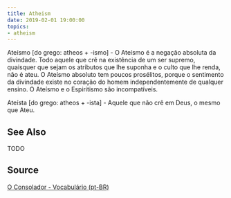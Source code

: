 ```yaml
---
title: Atheism
date: 2019-02-01 19:00:00
topics:
- atheism
---
```


Ateísmo [do grego: atheos + -ismo] - O Ateísmo é a negação absoluta da
divindade. Todo aquele que crê na existência de um ser supremo, quaisquer que
sejam os atributos que lhe suponha e o culto que lhe renda, não é ateu. O
Ateísmo absoluto tem poucos prosélitos, porque o sentimento da divindade existe
no coração do homem independentemente de qualquer ensino. O Ateísmo e o
Espiritismo são incompatíveis.

Ateísta [do grego: atheos + -ista] - Aquele que não crê em Deus, o mesmo que
Ateu.

## See Also
TODO

## Source
[O Consolador - Vocabulário (pt-BR)](http://www.oconsolador.com.br/linkfixo/vocabulario/principal.html)
